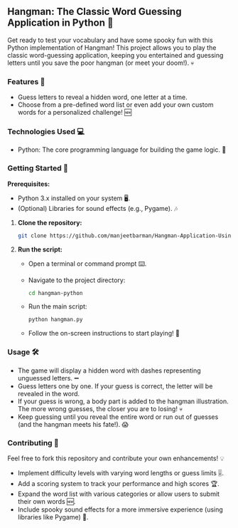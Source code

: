 ## Hangman: The Classic Word Guessing Application in Python 🐍

Get ready to test your vocabulary and have some spooky fun with this Python implementation of Hangman!   This project allows you to play the classic word-guessing application, keeping you entertained and guessing letters until you save the poor hangman (or meet your doom!).  💀

### Features 🌟

* Guess letters to reveal a hidden word, one letter at a time. 
* Choose from a pre-defined word list or even add your own custom words for a personalized challenge! 🆕

### Technologies Used 💻

* Python: The core programming language for building the game logic. 🐍 

### Getting Started 🚀

**Prerequisites:**

* Python 3.x installed on your system 🖥️.
* (Optional) Libraries for sound effects (e.g., Pygame). 🎶

1. **Clone the repository:**

   ```bash
   git clone https://github.com/manjeetbarman/Hangman-Application-Using-Python.git
   ```

2. **Run the script:**

   - Open a terminal or command prompt ⌨️. 
   - Navigate to the project directory:

     ```bash
     cd hangman-python
     ```

   - Run the main script:

     ```bash
     python hangman.py
     ```

   - Follow the on-screen instructions to start playing!  🎉

### Usage 🛠️

* The game will display a hidden word with dashes representing unguessed letters. ➖
* Guess letters one by one. If your guess is correct, the letter will be revealed in the word. 
* If your guess is wrong, a body part is added to the hangman illustration. The more wrong guesses, the closer you are to losing!  💀
* Keep guessing until you reveal the entire word or run out of guesses (and the hangman meets his fate!).  😱

### Contributing 🤝

Feel free to fork this repository and contribute your own enhancements!  💡

* Implement difficulty levels with varying word lengths or guess limits 🎚️. 
* Add a scoring system to track your performance and high scores 🏆. 
* Expand the word list with various categories or allow users to submit their own words 🆕.
* Include spooky sound effects for a more immersive experience (using libraries like Pygame) 👻. 

